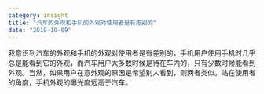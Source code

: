 ```yaml
---
category: insight
title: "汽车的外观和手机的外观对使用者是有差别的"
date: "2019-10-09"
---
```


我意识到汽车的外观和手机的外观对使用者是有差别的，手机用户使用手机时几乎总是能看到它的外观，而汽车用户大多数时候是待在车内的，只有少数时候能看到外观。当然，如果用户在意外观的原因是希望别人看到，则两者类似。站在使用者的角度，手机外观的曝光度远高于汽车。
